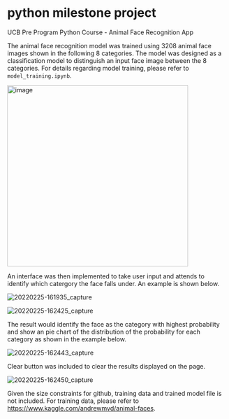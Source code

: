 # python milestone project
UCB Pre Program Python Course - Animal Face Recognition App

The animal face recognition model was trained using 3208 animal face images shown in the following 8 categories. The model was designed as a classification model to distinguish an input face image between the 8 categories. For details regarding model training, please refer to `model_training.ipynb`.

<img width="414" alt="image" src="https://user-images.githubusercontent.com/24922489/155652372-592e15f9-1289-4e27-8dbf-a78204ec4c8d.png">

An interface was then implemented to take user input and attends to identify which catergory the face falls under. An example is shown below.

![20220225-161935_capture](https://user-images.githubusercontent.com/24922489/155810873-b7d08054-6517-4bef-952b-fd789a7f6440.gif)

![20220225-162425_capture](https://user-images.githubusercontent.com/24922489/155811386-ea3757d7-4340-4c05-a6cd-df28f15d74a6.gif)

The result would identify the face as the category with highest probability and show an pie chart of the distribution of the probability for each category as shown in the example below.

![20220225-162443_capture](https://user-images.githubusercontent.com/24922489/155811372-07c17a00-3446-408c-b06c-becbaf1eb656.gif)

Clear button was included to clear the results displayed on the page.

![20220225-162450_capture](https://user-images.githubusercontent.com/24922489/155811357-c6fa676f-2d6e-47c8-921c-0cc157bedd2d.gif)

Given the size constraints for github, training data and trained model file is not included. For training data, please refer to https://www.kaggle.com/andrewmvd/animal-faces.

